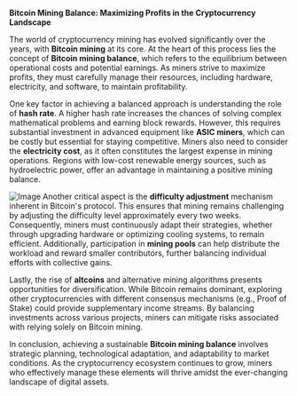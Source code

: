 **Bitcoin Mining Balance: Maximizing Profits in the Cryptocurrency Landscape**

The world of cryptocurrency mining has evolved significantly over the years, with **Bitcoin mining** at its core. At the heart of this process lies the concept of **Bitcoin mining balance**, which refers to the equilibrium between operational costs and potential earnings. As miners strive to maximize profits, they must carefully manage their resources, including hardware, electricity, and software, to maintain profitability.

One key factor in achieving a balanced approach is understanding the role of **hash rate**. A higher hash rate increases the chances of solving complex mathematical problems and earning block rewards. However, this requires substantial investment in advanced equipment like **ASIC miners**, which can be costly but essential for staying competitive. Miners also need to consider the **electricity cost**, as it often constitutes the largest expense in mining operations. Regions with low-cost renewable energy sources, such as hydroelectric power, offer an advantage in maintaining a positive mining balance.


![Image](https://github.com/user-attachments/assets/b8266eee-691e-4ee1-99ef-bfa10d234fd4)
Another critical aspect is the **difficulty adjustment** mechanism inherent in Bitcoin's protocol. This ensures that mining remains challenging by adjusting the difficulty level approximately every two weeks. Consequently, miners must continuously adapt their strategies, whether through upgrading hardware or optimizing cooling systems, to remain efficient. Additionally, participation in **mining pools** can help distribute the workload and reward smaller contributors, further balancing individual efforts with collective gains.

Lastly, the rise of **altcoins** and alternative mining algorithms presents opportunities for diversification. While Bitcoin remains dominant, exploring other cryptocurrencies with different consensus mechanisms (e.g., Proof of Stake) could provide supplementary income streams. By balancing investments across various projects, miners can mitigate risks associated with relying solely on Bitcoin mining.

In conclusion, achieving a sustainable **Bitcoin mining balance** involves strategic planning, technological adaptation, and adaptability to market conditions. As the cryptocurrency ecosystem continues to grow, miners who effectively manage these elements will thrive amidst the ever-changing landscape of digital assets.